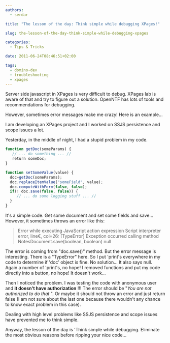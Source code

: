 ```yaml
---
authors:
  - serdar

title: "The lesson of the day: Think simple while debugging XPages!"

slug: the-lesson-of-the-day-think-simple-while-debugging-xpages

categories:
  - Tips & Tricks

date: 2011-06-24T08:46:51+02:00

tags:
  - domino-dev
  - troubleshooting
  - xpages
---
```


Server side javascript in XPages is very difficult to debug. XPages lab is aware of that and try to figure out a solution. OpenNTF has lots of tools and recommendations for debugging.

However, sometimes error messages make me crazy! Here is an example...
<!-- more -->
I am developing an XPages project and I worked on SSJS persistence and scope issues a lot.

Yesterday, in the middle of night, I had a stupid problem in my code.

```js
function getDoc(someParams) {
   // ... do something ... //
   return someDoc;
}

function setSomeValue(value) {
  doc=getDoc(someParams);
  doc.replaceItemValue("someField", value);
  doc.computeWithForm(false, false);
  if(! doc.save(false, false)) {
     // ... do some logging stuff ... //
  }
}
```

It's a simple code. Get some document and set some fields and save... However, it sometimes throws an error like this:

> Error while executing JavaScript action expression
> Script interpreter error, line€, col=26: \[TypeError\] Exception occurred calling method NotesDocument.save(boolean, boolean) null

The error is coming from "doc.save()" method. But the error message is interesting. There is a "TypeError" here. So I put 'print's everywhere in my code to determine if 'doc' object is fine. No solution... It also says null. Again a number of 'print's, no hope! I removed functions and put my code directly into a button, no hope! It doesn't work...

Then I noticed the problem. I was testing the code with anonymous user and **it doesn't have authorization** !!! The error should be "*You are not authorized to do that* ". Or maybe it should not throw an error and just return false (I am not sure about the last one because there wouldn't any chance to know exact problem in this case).

Dealing with high level problems like SSJS persistence and scope issues have prevented me to think simple.

Anyway, the lesson of the day is 'Think simple while debugging. Eliminate the most obvious reasons before ripping your nice code...
